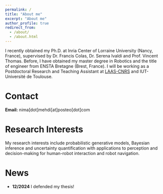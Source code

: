 ```yaml
---
permalink: /
title: "About me"
excerpt: "About me"
author_profile: true
redirect_from: 
  - /about/
  - /about.html
---
```


<!-- I am a postdoctoral researcher on probabilistic machine learning for robotics and human activity
analysis with a focus on uncertainty modeling. -->

I recently obtained my Ph.D. at Inria Center of Lorraine University (Nancy, France), supervised
by Dr. Francis Colas, Dr. Serena Ivaldi and Prof. Vincent Thomas.
Before, I have obtained my master degree in Robotics and the title of engineer from ENSTA Bretagne (Brest, France).
I will be working as a Postdoctoral Research and Teaching Assistant at [LAAS-CNRS](https://www.laas.fr/en/) and IUT-Université de Toulouse.

# Contact

**Email:** nima[dot]mehdi[at]posteo[dot]com

# Research Interests

My research interests include probabilistic generative models, Bayesian inference and uncertainty quantification with applications to perception and decision-making for human-robot interaction and robot navigation.


# News

- **12/2024** I defended my thesis!

